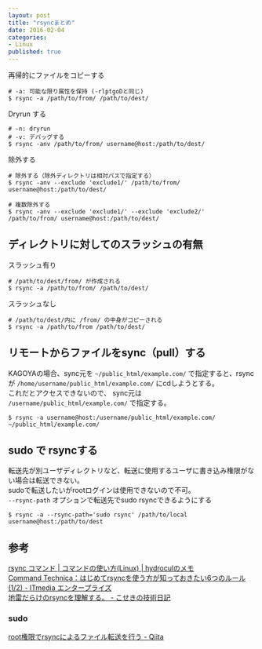 ```yaml
---
layout: post
title: "rsyncまとめ"
date: 2016-02-04
categories: 
- Linux
published: true
---
```


再帰的にファイルをコピーする

	# -a: 可能な限り属性を保持 (-rlptgoDと同じ)
	$ rsync -a /path/to/from/ /path/to/dest/

Dryrun する

	# -n: dryrun
	# -v: デバッグする
	$ rsync -anv /path/to/from/ username@host:/path/to/dest/

除外する

	# 除外する（除外ディレクトリは相対パスで指定する）
	$ rsync -anv --exclude 'exclude1/' /path/to/from/ username@host:/path/to/dest/

	# 複数除外する
	$ rsync -anv --exclude 'exclude1/' --exclude 'exclude2/' /path/to/from/ username@host:/path/to/dest/


## ディレクトリに対してのスラッシュの有無

スラッシュ有り

	# /path/to/dest/from/ が作成される	
	$ rsync -a /path/to/from/ /path/to/dest/

スラッシュなし

	# /path/to/dest/内に /from/ の中身がコピーされる	
	$ rsync -a /path/to/from /path/to/dest/


## リモートからファイルをsync（pull）する
KAGOYAの場合、sync元を `~/public_html/example.com/` で指定すると、rsyncが `/home/username/public_html/example.com/` にcdしようとする。  
これだとアクセスできないので、 sync元は `/username/public_html/example.com/` で指定する。

	$ rsync -a username@host:/username/public_html/example.com/ ~/public_html/example.com/



## sudo で rsyncする
転送先が別ユーザディレクトリなど、転送に使用するユーザに書き込み権限がない場合は転送できない。  
sudoで転送したいがrootログインは使用できないので不可。  
`--rsync-path` オプションで転送先でsudo rsyncできるようにする

	$ rsync -a --rsync-path='sudo rsync' /path/to/local username@host:/path/to/dest


## 参考
[rsync コマンド | コマンドの使い方(Linux) | hydroculのメモ](https://hydrocul.github.io/wiki/commands/rsync.html)  
[Command Technica：はじめてrsyncを使う方が知っておきたい6つのルール (1/2) - ITmedia エンタープライズ](http://www.itmedia.co.jp/enterprise/articles/0804/21/news013.html)  
[地雷だらけのrsyncを理解する。 - こせきの技術日記](http://koseki.hatenablog.com/entry/20090424/rsync)  
### sudo  
[root権限でrsyncによるファイル転送を行う - Qiita](http://qiita.com/tkykmw/items/7f1216088b789d0538fb)
